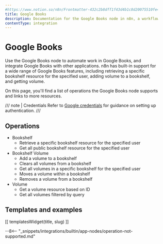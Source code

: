 ```yaml
---
#https://www.notion.so/n8n/Frontmatter-432c2b8dff1f43d4b1c8d20075510fe4
title: Google Books
description: Documentation for the Google Books node in n8n, a workflow automation platform. Includes details of operations and configuration, and links to examples and credentials information.
contentType: integration
---
```


# Google Books

Use the Google Books node to automate work in Google Books, and integrate Google Books with other applications. n8n has built-in support for a wide range of Google Books features, including retrieving a specific bookshelf resource for the specified user, adding volume to a bookshelf, and getting volume.

On this page, you'll find a list of operations the Google Books node supports and links to more resources.

/// note | Credentials
Refer to [Google credentials](/integrations/builtin/credentials/google/) for guidance on setting up authentication. 
///

## Operations

* Bookshelf
    * Retrieve a specific bookshelf resource for the specified user
    * Get all public bookshelf resource for the specified user
* Bookshelf Volume
    * Add a volume to a bookshelf
    * Clears all volumes from a bookshelf
    * Get all volumes in a specific bookshelf for the specified user
    * Moves a volume within a bookshelf
    * Removes a volume from a bookshelf
* Volume
    * Get a volume resource based on ID
    * Get all volumes filtered by query

## Templates and examples

<!-- see https://www.notion.so/n8n/Pull-in-templates-for-the-integrations-pages-37c716837b804d30a33b47475f6e3780 -->
[[ templatesWidget(title, slug) ]]

--8<-- "_snippets/integrations/builtin/app-nodes/operation-not-supported.md"
